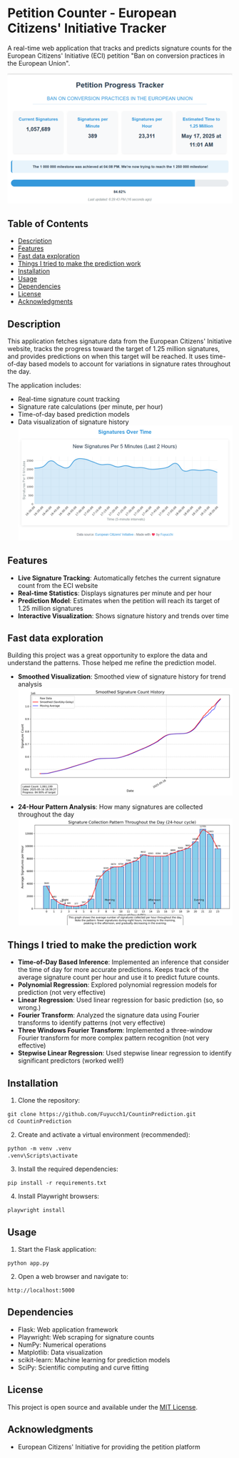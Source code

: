 # Petition Counter - European Citizens' Initiative Tracker

A real-time web application that tracks and predicts signature counts for the European Citizens' Initiative (ECI) petition "Ban on conversion practices in the European Union".

![Stats](stats.png)

## Table of Contents
- [Description](#description)
- [Features](#features)
- [Fast data exploration](#fast-data-exploration)
- [Things I tried to make the prediction work](#things-i-tried-to-make-the-prediction-work)
- [Installation](#installation)
- [Usage](#usage)
- [Dependencies](#dependencies)
- [License](#license)
- [Acknowledgments](#acknowledgments)

## Description

This application fetches signature data from the European Citizens' Initiative website, tracks the progress toward the target of 1.25 million signatures, and provides predictions on when this target will be reached. It uses time-of-day based models to account for variations in signature rates throughout the day.

The application includes:
- Real-time signature count tracking
- Signature rate calculations (per minute, per hour)
- Time-of-day based prediction models
- Data visualization of signature history
![Data visualization](graph.png)

## Features

- **Live Signature Tracking**: Automatically fetches the current signature count from the ECI website
- **Real-time Statistics**: Displays signatures per minute and per hour
- **Prediction Model**: Estimates when the petition will reach its target of 1.25 million signatures
- **Interactive Visualization**: Shows signature history and trends over time

## Fast data exploration

Building this project was a great opportunity to explore the data and understand the patterns. Those helped me refine the prediction model.

- **Smoothed Visualization**: Smoothed view of signature history for trend analysis
![Smoothed Signature History](smoothed_signature_history.png)

- **24-Hour Pattern Analysis**: How many signatures are collected throughout the day
![24-Hour Signature Pattern](24h_signature_pattern.png)
## Things I tried to make the prediction work

- **Time-of-Day Based Inference**: Implemented an inference that consider the time of day for more accurate predictions. Keeps track of the average signature count per hour and use it to predict future counts.
- **Polynomial Regression**: Explored polynomial regression models for prediction (not very effective)
- **Linear Regression**: Used linear regression for basic prediction (so, so wrong.)
- **Fourier Transform**: Analyzed the signature data using Fourier transforms to identify patterns (not very effective)
- **Three Windows Fourier Transform**: Implemented a three-window Fourier transform for more complex pattern recognition (not very effective)
- **Stepwise Linear Regression**: Used stepwise linear regression to identify significant predictors (worked well!)

## Installation

1. Clone the repository:
```
git clone https://github.com/Fuyucch1/CountinPrediction.git
cd CountinPrediction
```

2. Create and activate a virtual environment (recommended):
```
python -m venv .venv
.venv\Scripts\activate
```

3. Install the required dependencies:
```
pip install -r requirements.txt
```

4. Install Playwright browsers:
```
playwright install
```

## Usage

1. Start the Flask application:
```
python app.py
```

2. Open a web browser and navigate to:
```
http://localhost:5000
```

## Dependencies

- Flask: Web application framework
- Playwright: Web scraping for signature counts
- NumPy: Numerical operations
- Matplotlib: Data visualization
- scikit-learn: Machine learning for prediction models
- SciPy: Scientific computing and curve fitting

## License

This project is open source and available under the [MIT License](LICENSE).

## Acknowledgments

- European Citizens' Initiative for providing the petition platform
